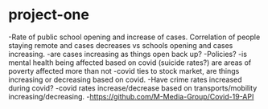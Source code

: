 # project-one
-Rate of public school opening and increase of cases. Correlation of people staying remote and cases decreases vs schools opening and cases increasing. 
-are cases increasing as things open back up?
-Policies?
-is mental health being affected based on covid (suicide rates?) are areas of poverty affected more than not
-covid ties to stock market, are things increasing or decreasing based on covid. 
-Have crime rates increased during covid?
-covid rates increase/decrease based on transports/mobility increasing/decreasing.
-https://github.com/M-Media-Group/Covid-19-API
